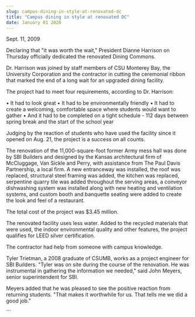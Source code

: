 ```yaml
---
slug: campus-dining-in-style-at-renovated-dc
title: "Campus dining in style at renovated DC"
date: January 01 2020
---
```


 
<p>Sept. 11, 2009</p>
<p>
  Declaring that "it was worth the wait," President Dianne Harrison on Thursday
  officially dedicated the renovated Dining Commons.
</p>
<p>
  Dr. Harrison was joined by staff members of CSU Monterey Bay, the University
  Corporation and the contractor in cutting the ceremonial ribbon that marked
  the end of a long wait for an upgraded dining facility.
</p>
<p>The project had to meet four requirements, according to Dr. Harrison:</p>
<p>
  • It had to look great • It had to be environmentally friendly • It had to
  create a welcoming, comfortable space where students would want to gather •
  And it had to be completed on a tight schedule - 112 days between spring break
  and the start of the school year
</p>
<p>
  Judging by the reaction of students who have used the facility since it opened
  on Aug. 21, the project is a success on all counts.
</p>
<p>
  The renovation of the 11,000-square-foot former Army mess hall was done by SBI
  Builders and designed by the Kansas architectural firm of McCluggage, Van
  Sickle and Perry, with assistance from The Paul Davis Partnership, a local
  firm. A new entranceway was installed, the roof was replaced, structural steel
  framing was added, the kitchen was replaced, serpentine quarry tile was added
  throughout the serving areas, a conveyor dishwashing system was installed
  along with new heating and ventilation systems, and custom booth and banquette
  seating were added to create the look and feel of a restaurant.
</p>
<p>The total cost of the project was $3.45 million.</p>
<p>
  The renovated facility uses less water. Added to the recycled materials that
  were used, the indoor environmental quality and other features, the project
  qualifies for LEED silver certification.
</p>
<p>The contractor had help from someone with campus knowledge.</p>
<p>
  Tyler Trietman, a 2008 graduate of CSUMB, works as a project engineer for SBI
  Builders. "Tyler was on site during the course of the renovation. He was
  instrumental in gathering the information we needed," said John Meyers, senior
  superintendent for SBI.
</p>
<p>
  Meyers added that he was pleased to see the positive reaction from returning
  students. "That makes it worthwhile for us. That tells me we did a good job."
</p>
```
